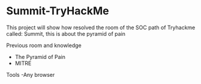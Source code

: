 # Summit-TryHackMe
This project will show how resolved the room of the SOC path of Tryhackme called: Summit, this is about the pyramid of pain

Previous room and knowledge 
- The Pyramid of Pain
- MITRE

Tools
-Any browser
